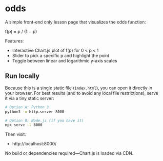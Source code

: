 # odds

A simple front-end only lesson page that visualizes the odds function:

f(p) = p / (1 − p)

Features:
- Interactive Chart.js plot of f(p) for 0 < p < 1
- Slider to pick a specific p and highlight the point
- Toggle between linear and logarithmic y-axis scales

## Run locally

Because this is a single static file (`index.html`), you can open it directly in your browser. For best results (and to avoid any local file restrictions), serve it via a tiny static server:

```bash
# Option A: Python 3
python3 -m http.server 8000

# Option B: Node.js (if you have it)
npx serve -l 8000
```

Then visit:

- http://localhost:8000/

No build or dependencies required—Chart.js is loaded via CDN.